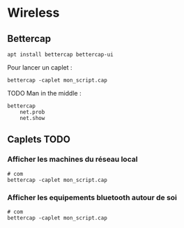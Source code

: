 # Wireless

## Bettercap

```
apt install bettercap bettercap-ui
```

Pour lancer un caplet :
```
bettercap -caplet mon_script.cap
```

TODO Man in the middle :
```shell
bettercap
	net.prob
	net.show
```

## Caplets TODO

### Afficher les machines du réseau local
```shell
# com
bettercap -caplet mon_script.cap
```

### Afficher les equipements bluetooth autour de soi
```shell
# com
bettercap -caplet mon_script.cap
```
